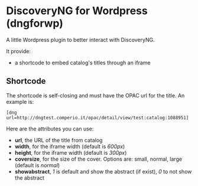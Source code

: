 DiscoveryNG for Wordpress (dngforwp)
========

A little Wordpress plugin to better interact with DiscoveryNG. 

It provide:
  * a shortcode to embed catalog's titles through an iframe


Shortcode
---------

The shortcode is self-closing and must have the OPAC url for the title. An example is:

`[dng url=http://dngtest.comperio.it/opac/detail/view/test:catalog:1088951]`

Here are the attributes you can use:

 * **url**, the URL of the title from catalog
 * **width**, for the iframe width (default is *600px*)
 * **height**, for the iframe width (default is *300px*)
 * **coversize**, for the size of the cover. Options are: small, normal, large (default is *normal*)
 * **showabstract**, *1* is default and show the abstract (if exist), *0* to not show the abstract
